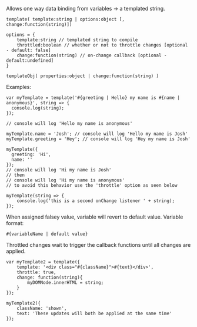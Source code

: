 Allows one way data binding from variables -> a templated string.

    template( template:string | options:object [, change:function(string)])
    
    options = {
        template:string // templated string to compile
        throttled:boolean // whether or not to throttle changes [optional - default: false]
        change:function(string) // on-change callback [optional - default:undefined]
    }
    
    templateObj( properties:object | change:function(string) )
    
Examples:

    var myTemplate = template('#{greeting | Hello} my name is #{name | anonymous}', string => {
      console.log(string);
    });

    // console will log 'Hello my name is anonymous'

    myTemplate.name = 'Josh'; // console will log 'Hello my name is Josh'
    myTemplate.greeting = 'Hey'; // console will log 'Hey my name is Josh'

    myTemplate({
      greeting: 'Hi',
      name: ''
    });
    // console will log 'Hi my name is Josh'
    // then
    // console will log 'Hi my name is anonymous'
    // to avoid this behavior use the 'throttle' option as seen below
    
    myTemplate(string => {
        console.log('this is a second onChange listener ' + string);
    });

When assigned falsey value, variable will revert to default value.  Variable format:

    #{variableName | default value}

Throttled changes wait to trigger the callback functions until all changes are applied.

    var myTemplate2 = template({
        template: '<div class="#{className}">#{text}</div>',
        throttle: true,
        change: function(string){
            myDOMNode.innerHTML = string;
        }
    });
    
    myTemplate2({
        className: 'shown',
        text: 'These updates will both be applied at the same time'
    });

    
